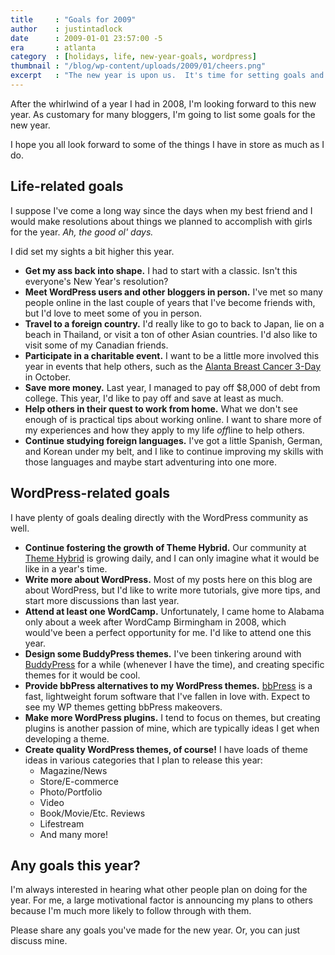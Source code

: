 ```yaml
---
title     : "Goals for 2009"
author    : justintadlock
date      : 2009-01-01 23:57:00 -5
era       : atlanta
category  : [holidays, life, new-year-goals, wordpress]
thumbnail : "/blog/wp-content/uploads/2009/01/cheers.png"
excerpt   : "The new year is upon us.  It's time for setting goals and making resolutions.  Find out what I have in store for 2009."
---
```


After the whirlwind of a year I had in 2008, I'm looking forward to this new year.  As customary for many bloggers, I'm going to list some goals for the new year.

I hope you all look forward to some of the things I have in store as much as I do.

## Life-related goals

I suppose I've come a long way since the days when my best friend and I would make resolutions about things we planned to accomplish with girls for the year.  <em>Ah, the good ol' days.</em>

I did set my sights a bit higher this year.

<ul>
<li><strong>Get my ass back into shape.</strong>
I had to start with a classic.  Isn't this everyone's New Year's resolution?</li>
<li><strong>Meet WordPress users and other bloggers in person.</strong>
I've met so many people online in the last couple of years that I've become friends with, but  I'd love to meet some of you in person.</li>
<li><strong>Travel to a foreign country.</strong>
I'd really like to go to back to Japan, lie on a beach in Thailand, or visit a ton of other Asian countries.  I'd also like to visit some of my Canadian friends.</li>
<li><strong>Participate in a charitable event.</strong>
I want to be a little more involved this year in events that help others, such as the <a href="http://the3day.org" title="Breast Cancer 3-Day">Alanta Breast Cancer 3-Day</a> in October.</li>
<li><strong>Save more money.</strong>
Last year, I managed to pay off $8,000 of debt from college.  This year, I'd like to pay off and save at least as much.</li>
<li><strong>Help others in their quest to work from home.</strong>
What we don't see enough of is practical tips about working online.  I want to share more of my experiences and how they apply to my life <em>off</em>line to help others.</li>
<li><strong>Continue studying foreign languages.</strong>
I've got a little Spanish, German, and Korean under my belt, and I like to continue improving my skills with those languages and maybe start adventuring into one more.</li>
</ul>

## WordPress-related goals

I have plenty of goals dealing directly with the WordPress community as well.

<ul>
<li><strong>Continue fostering the growth of Theme Hybrid.</strong>
Our community at <a href="http://themehybrid.com" title="Theme Hybrid: WordPress themes club">Theme Hybrid</a> is growing daily, and I can only imagine what it would be like in a year's time.</li>
<li><strong>Write more about WordPress.</strong>
Most of my posts here on this blog are about WordPress, but I'd like to write more tutorials, give more tips, and start more discussions than last year.</li>
<li><strong>Attend at least one WordCamp.</strong>
Unfortunately, I came home to Alabama only about a week after WordCamp Birmingham in 2008, which would've been a perfect opportunity for me. I'd like to attend one this year.</li>
<li><strong>Design some BuddyPress themes.</strong>
I've been tinkering around with <a href="http://buddypress.org" title="BuddyPress">BuddyPress</a> for a while (whenever I have the time), and creating specific themes for it would be cool.</li>
<li><strong>Provide bbPress alternatives to my WordPress themes.</strong>
<a href="http://bbpress.org" title="bbPress">bbPress</a> is a fast, lightweight forum software that I've fallen in love with.  Expect to see my WP themes getting bbPress makeovers.</li>
<li><strong>Make more WordPress plugins.</strong>
I tend to focus on themes, but creating plugins is another passion of mine, which are typically ideas I get when developing a theme.</li>
<li><strong>Create quality WordPress themes, of course!</strong>
I have loads of theme ideas in various categories that I plan to release this year:<br /><ul>
	<li>Magazine/News</li>
	<li>Store/E-commerce</li>
	<li>Photo/Portfolio</li>
	<li>Video</li>
	<li>Book/Movie/Etc. Reviews</li>
	<li>Lifestream</li>
	<li>And many more!</li>
	</ul>
</li>
</ul>

## Any goals this year?

I'm always interested in hearing what other people plan on doing for the year.  For me, a large motivational factor is announcing my plans to others because I'm much more likely to follow through with them.

Please share any goals you've made for the new year.  Or, you can just discuss mine.

